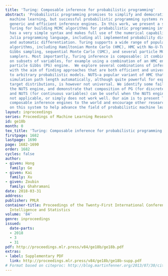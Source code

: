 ```yaml
---
title: 'Turing: Composable inference for probabilistic programming'
abstract: 'Probabilistic programming promises to simplify and democratize probabilistic
  machine learning, but successful probabilistic programming systems require flexible,
  generic and efficient inference engines. In this work, we present a system called
  Turing for building MCMC algorithms for probabilistic programming inference. Turing
  has a very simple syntax and makes full use of the numerical capabilities in the
  Julia programming language, including all implemented probability distributions,
  and automatic differentiation. Turing supports a wide range of popular Monte Carlo
  algorithms, including Hamiltonian Monte Carlo (HMC), HMC with No-U-Turns (NUTS),
  Gibbs sampling, sequential Monte Carlo (SMC), and several particle MCMC (PMCMC)
  samplers. Most importantly, Turing inference is composable: it combines MCMC operations
  on subsets of variables, for example using a combination of an HMC engine and a
  particle Gibbs (PG) engine.  We explore several combinations of inference methods
  with the aim of finding approaches that are both efficient and universal, i.e. applicable
  to arbitrary probabilistic models. NUTS—a popular variant of HMC that adapts Hamiltonian
  simulation path length automatically, although quite powerful for exploring differentiable
  target distributions, is however not universal. We identify some failure modes for
  the NUTS engine, and demonstrate that composition of PG (for discrete variables)
  and NUTS (for continuous variables) can be useful when the NUTS engine is either
  not applicable, or simply does not work well. Our aim is to present Turing and its
  composable inference engines to the world and encourage other researchers to build
  on this system to help advance the field of probabilistic machine learning. '
layout: inproceedings
series: Proceedings of Machine Learning Research
id: ge18b
month: 0
tex_title: 'Turing: Composable inference for probabilistic programming'
firstpage: 1682
lastpage: 1690
page: 1682-1690
order: 1682
cycles: false
author:
- given: Hong
  family: Ge
- given: Kai
  family: Xu
- given: Zoubin
  family: Ghahramani
date: 2018-03-31
address: 
publisher: PMLR
container-title: Proceedings of the Twenty-First International Conference on Artficial
  Intelligence and Statistics
volume: '84'
genre: inproceedings
issued:
  date-parts:
  - 2018
  - 3
  - 31
pdf: http://proceedings.mlr.press/v84/ge18b/ge18b.pdf
extras:
- label: Supplementary PDF
  link: http://proceedings.mlr.press/v84/ge18b/ge18b-supp.pdf
# Format based on citeproc: http://blog.martinfenner.org/2013/07/30/citeproc-yaml-for-bibliographies/
---
```

